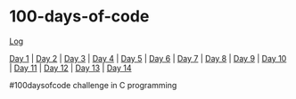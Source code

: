 # 100-days-of-code


[Log](https://github.com/Logadheep/100-days-of-code/log)


[Day 1](https://github.com/Logadheep/100-days-of-code/Day_1) | [Day 2](https://github.com/Logadheep/100-days-of-code/Day_2) | [Day 3](https://github.com/Logadheep/100-days-of-code/Day_3) | [Day 4](https://github.com/Logadheep/100-days-of-code/Day_4) | [Day 5](https://github.com/Logadheep/100-days-of-code/Day_5) | [Day 6](https://github.com/Logadheep/100-days-of-code/Day_6) | [Day 7](https://github.com/Logadheep/100-days-of-code/Day_7) | [Day 8](https://github.com/Logadheep/100-days-of-code/Day_8) | [Day 9](https://github.com/Logadheep/100-days-of-code/Day_9) | [Day 10](https://github.com/Logadheep/100-days-of-code/Day_10) | [Day 11](https://github.com/Logadheep/100-days-of-code/Day_11) | [Day 12](https://github.com/Logadheep/100-days-of-code/Day_12) | [Day 13](https://github.com/Logadheep/100-days-of-code/Day_13) | [Day 14](https://github.com/Logadheep/100-days-of-code/Day_14)

#100daysofcode challenge in C programming
